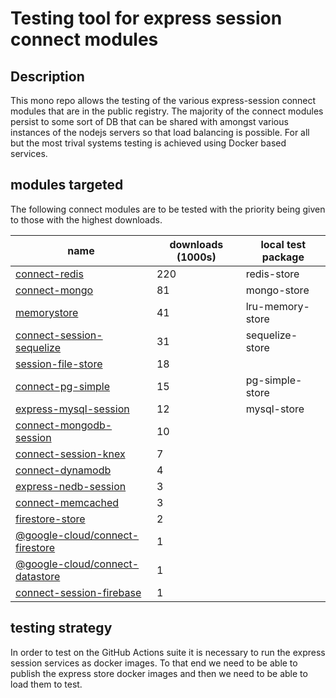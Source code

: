 # Testing tool for express session connect modules

## Description
This mono repo allows the testing of the various express-session connect modules that are in the public registry. The
majority of the connect modules persist to some sort of DB that can be shared with amongst various instances of the nodejs
servers so that load balancing is possible. For all but the most trival systems testing is achieved using Docker based 
services.

## modules targeted
The following connect modules are to be tested with the priority being given to those with the highest downloads.

| name | downloads (1000s) | local test package |
|------------------------|------|------|
| [connect-redis](https://www.npmjs.com/package/connect-redis) | 220 | redis-store |
| [connect-mongo](https://www.npmjs.com/package/connect-mongo) | 81 | mongo-store |
| [memorystore](https://www.npmjs.com/package/memorystore) | 41 | lru-memory-store |
| [connect-session-sequelize](https://www.npmjs.com/package/connect-session-sequelize) | 31 | sequelize-store |
| [session-file-store](https://www.npmjs.com/package/session-file-store) | 18 |
| [connect-pg-simple](https://www.npmjs.com/package/connect-pg-simple) | 15 | pg-simple-store |
| [express-mysql-session](https://www.npmjs.com/package/express-mysql-session) | 12 | mysql-store |
| [connect-mongodb-session](https://www.npmjs.com/package/connect-mongodb-session) | 10 |
| [connect-session-knex](https://www.npmjs.com/package/connect-session-knex) | 7 |
| [connect-dynamodb](https://www.npmjs.com/package/connect-dynamodb) | 4 |
| [express-nedb-session](https://www.npmjs.com/package/express-nedb-session) | 3 |
| [connect-memcached](https://www.npmjs.com/package/connect-memcached) | 3 |
| [firestore-store](https://www.npmjs.com/package/firestore-store) | 2 |
| [@google-cloud/connect-firestore](https://www.npmjs.com/package/@google-cloud/connect-firestore) | 1 |
| [@google-cloud/connect-datastore](https://www.npmjs.com/package/@google-cloud/connect-datastore) | 1 |
| [connect-session-firebase](https://www.npmjs.com/package/connect-session-firebase) | 1 |

## testing strategy
In order to test on the GitHub Actions suite it is necessary to run the express session services as docker images. To
that end we need to be able to publish the express store docker images and then we need to be able to load them to test.
